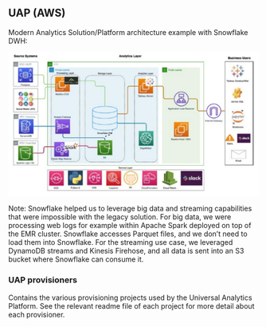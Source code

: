 ## UAP (AWS)

Modern Analytics Solution/Platform architecture example with Snowflake DWH:

<img src="https://github.com/adavarski/AWS-UAP/blob/main/pictures/AWS-UAP-architecture.png" width="800">

Note: Snowflake helped us to leverage big data and streaming capabilities that were impossible with the legacy solution. For big data, we were processing web logs for example within Apache Spark deployed on top of the EMR cluster. Snowflake accesses Parquet files, and we don’t need to load them into Snowflake. For the streaming use case, we leveraged DynamoDB streams and Kinesis Firehose, and all data is sent into an S3 bucket where Snowflake can consume it.



### UAP provisioners
Contains the various provisioning projects used by the Universal Analytics Platform. See the relevant readme file of each project for more detail about each provisioner.
